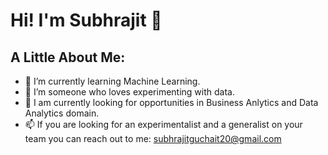 <h1>Hi! I'm Subhrajit 👋 </h1>

<!--
**Subhrajit91939/Subhrajit91939** is a ✨ _special_ ✨ repository because its `README.md` (this file) appears on your GitHub profile.

Here are some ideas to get you started:

- 🔭 I’m currently working on ...
- 🌱 I’m currently learning ...
- 👯 I’m looking to collaborate on ...
- 🤔 I’m looking for help with ...
- 💬 Ask me about ...
- 📫 How to reach me: ...
- 😄 Pronouns: ...
- ⚡ Fun fact: ...
-->

<h2>A Little About Me:</h2>

- 🌱 I’m currently learning Machine Learning.
- 🔭 I’m someone who loves experimenting with data.
- 🎯 I am currently looking for opportunities in Business Anlytics and Data Analytics domain.
- 📫 If you are looking for an experimentalist and a generalist on your team you can reach out to me: subhrajitguchait20@gmail.com
